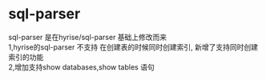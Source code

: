 # sql-parser
sql-parser 是在hyrise/sql-parser 基础上修改而来  
1,hyrise的sql-parser 不支持 在创建表的时候同时创建索引, 新增了支持同时创建索引的功能  
2,增加支持show databases,show tables 语句  
